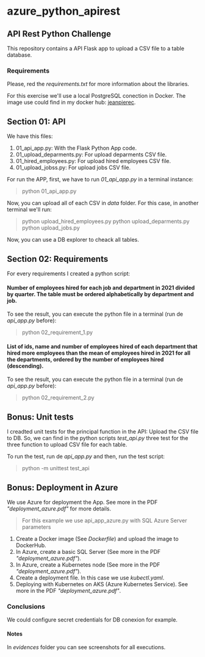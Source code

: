 # azure_python_apirest
## API Rest Python Challenge

This repository contains a API Flask app to upload a CSV file to a table database.

### Requirements

Please, red the <em>requirements.txt</em> for more information about the libraries.

For this exercise we'll use a local PostgreSQL conection in Docker. The image use could find in my docker hub: [jeanpierec](https://hub.docker.com/u/jeanpierec).

## Section 01: API

We have this files:


1. 01_api_app.py: With the Flask Python App code.
2. 01_upload_deparments.py: For upload deparments CSV file.
3. 01_hired_employees.py: For upload hired employees CSV file.
4. 01_upload_jobss.py: For upload jobs CSV file.


For run the APP, first, we have to run <em>01_api_app.py</em> in a terminal instance:

> python 01_api_app.py

Now, you can upload all of each CSV in <em>data</em> folder. For this case, in another terminal we'll run:

> python upload_hired_employees.py
> python upload_deparments.py
> python upload_jobs.py

Now, you can use a DB explorer to cheack all tables.

## Section 02: Requirements

For every requirements I created a python script:

#### Number of employees hired for each job and department in 2021 divided by quarter. The table must be ordered alphabetically by department and job.

To see the result, you can execute the python file in a terminal (run de <em>api_app.py</em> before):

> python 02_requirement_1.py

#### List of ids, name and number of employees hired of each department that hired more employees than the mean of employees hired in 2021 for all the departments, ordered by the number of employees hired (descending).

To see the result, you can execute the python file in a terminal (run de <em>api_app.py</em> before):

> python 02_requirement_2.py

## Bonus: Unit tests

I creadted unit tests for the principal function in the API: Upload the CSV file to DB. So, we can find in the python scripts <em>test_api.py</em> three test for the three function to upload CSV file for each table.

To run the test, run de <em>api_app.py</em> and then, run the test script:

> python -m unittest test_api

## Bonus: Deployment in Azure

We use Azure for deployment the App. See more in the PDF <em>"deployment_azure.pdf"</em> for more details.

> For this example we use api_app_azure.py with SQL Azure Server parameters

1. Create a Docker image (See <em>Dockerfile</em>) and upload the image to DockerHub.
2. In Azure, create a basic SQL Server (See more in the PDF <em>"deployment_azure.pdf"</em>).
3. In Azure, create a Kubernetes node (See more in the PDF <em>"deployment_azure.pdf"</em>).
4. Create a deployment file. In this case we use <em>kubectl.yaml</em>.
5. Deploying with Kubernetes on AKS (Azure Kubernetes Service). See more in the PDF <em>"deployment_azure.pdf"</em>.

### Conclusions

We could configure secret credentials for DB conexion for example.


#### Notes

In <em>evidences</em> folder you can see screenshots for all executions.